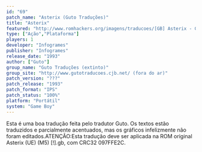 ```yaml
---
id: "69"
patch_name: "Asterix (Guto Traduções)"
title: "Asterix"
featured: "http://www.romhackers.org/imagens/traducoes/[GB] Asterix - Guto Traduções - 01.png"
type: ["Ação","Plataforma"]
players: 1
developer: "Infogrames"
publisher: "Infogrames"
release_date: "1993"
author: ["Guto"]
group_name: "Guto Traduções (extinto)"
group_site: "http://www.gutotraducoes.cjb.net/ (fora do ar)"
patch_version: "???"
patch_release: "1993"
patch_format: "IPS"
patch_status: "100%"
platform: "Portátil"
system: "Game Boy"
---
```


Esta é uma boa tradução feita pelo tradutor Guto. Os textos estão traduzidos e parcialmente acentuados, mas os gráficos infelizmente não foram editados.ATENÇÃO:Esta tradução deve ser aplicada na ROM original Asterix (UE) (M5) [!].gb, com CRC32 097FFE2C.